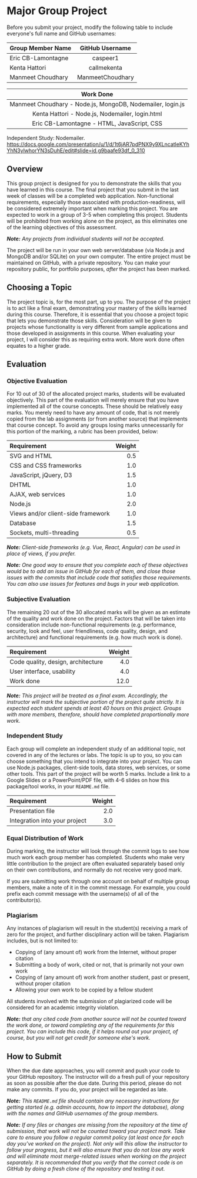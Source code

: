 # Major Group Project

Before you submit your project, modify the following table to include everyone's full name and GitHub usernames:

| Group Member Name          | GitHub Username    |
| :------------------------- |:------------------:|
| Eric CB-Lamontagne         | caspeer1           |
| Kenta Hattori              | callmekenta        |
| Manmeet Choudhary          | ManmeetChoudhary   |

| Work Done                                                     |
| :------------------------------------------------------------:|
| Manmeet Choudhary  - Node.js, MongoDB, Nodemailer, login.js   |
| Kenta Hattori      - Node.js, Nodemailer, login.html|.js|.css |
| Eric CB-Lamontagne - HTML, JavaScript, CSS                    |


Independent Study: Nodemailer.
https://docs.google.com/presentation/u/1/d/1t6jAR7pdPNX9y9XLncatleKYhYhN3ylwhorYN3sDuhE/edit#slide=id.g9baafe93df_0_310

## Overview
This group project is designed for you to demonstrate the skills that you have learned in this course.  The final project that you submit in the last week of classes will be a completed web application.  Non-functional requirements, especially those associated with production-readiness, will be considered extremely important when marking this project.  You are expected to work in a group of 3-5 when completing this project.  Students will be prohibited from working alone on the project, as this eliminates one of the learning objectives of this assessment.  

_**Note:**  Any projects from individual students will not be accepted._

The project will be run in your own web server/database (via Node.js and MongoDB and/or SQLite) on your own computer.  The entire project must be maintained on GitHub, with a private repository.  You can make your repository public, for portfolio purposes, _after_ the project has been marked.

## Choosing a Topic
The project topic is, for the most part, up to you.  The purpose of the project is to act like a final exam, demonstrating your mastery of the skills learned during this course.  Therefore, it is essential that you choose a project topic that lets you demonstrate those skills.  Consideration will be given to projects whose functionality is very different from sample applications and those developed in assignments in this course.  When evaluating your project, I will consider this as requiring extra work.  More work done often equates to a higher grade.

## Evaluation

### Objective Evaluation
For 10 out of 30 of the allocated project marks, students will be evaluated objectively.  This part of the evaluation will merely ensure that you have implemented all of the course concepts.  These should be relatively easy marks.  You merely need to have any amount of code, that is not merely copied from the lab assignments (or from another source) that implements that course concept.  To avoid any groups losing marks unnecessarily for this portion of the marking, a rubric has been provided, below:


| Requirement                        | Weight |
| :--------------------------------- | ------:|
| SVG and HTML                       | 0.5    |
| CSS and CSS frameworks             | 1.0    |
| JavaScript, jQuery, D3             | 1.5    |
| DHTML                              | 1.0    |
| AJAX, web services                 | 1.0    |
| Node.js                            | 2.0    |
| Views and/or client-side framework | 1.0    |
| Database                           | 1.5    |
| Sockets, multi-threading           | 0.5    |

_**Note:**  Client-side frameworks (e.g. Vue, React, Angular) can be used in place of views, if you prefer._

_**Note:**  One good way to ensure that you complete each of these objectives would be to add an issue in GitHub for each of them, and close those issues with the commits that include code that satisfies those requirements.  You can also use issues for features and bugs in your web application._

### Subjective Evaluation
The remaining 20 out of the 30 allocated marks will be given as an estimate of the quality and work done on the project.  Factors that will be taken into consideration include non-functional requirements (e.g. performance, security, look and feel, user friendliness, code quality, design, and architecture) and functional requirements (e.g. how much work is done).

| Requirement                        | Weight |
| :--------------------------------- | ------:|
| Code quality, design, architecture |  4.0   |
| User interface, usability          |  4.0   |
| Work done                          | 12.0   |

_**Note:**  This project will be treated as a final exam.  Accordingly, the instructor will mark the subjective portion of the project quite strictly.  It is expected each student spends at least 40 hours on this project.  Groups with more members, therefore, should have completed proportionally more work._

### Independent Study
Each group will complete an independent study of an additional topic, not covered in any of the lectures or labs.  The topic is up to you, so you can choose something that you intend to integrate into your project.  You can use Node.js packages, client-side tools, data stores, web services, or some other tools.  This part of the project will be worth 5 marks.  Include a link to a Google Slides or a PowerPoint/PDF file, with 4-6 slides on how this package/tool works, in your `README.md` file.

| Requirement                        | Weight |
| :--------------------------------- | ------:|
| Presentation file                  |  2.0   |
| Integration into your project      |  3.0   |


### Equal Distribution of Work
During marking, the instructor will look through the commit logs to see how much work each group member has completed.  Students who make very little contribution to the project are often evaluated separately based only on their own contributions, and normally do not receive very good mark.

If you are submitting work through one account on behalf of multiple group members, make a note of it in the commit message.  For example, you could prefix each commit message with the username(s) of all of the contributor(s).

### Plagiarism
Any instances of plagiarism will result in the student(s) receiving a mark of zero for the project, and further disciplinary action will be taken.  Plagiarism includes, but is not limited to:
- Copying of (any amount of) work from the Internet, without proper citation
- Submitting a body of work, cited or not, that is primarily not your own work
- Copying of (any amount of) work from another student, past or present, without proper citation
- Allowing your own work to be copied by a fellow student

All students involved with the submission of plagiarized code will be considered for an academic integrity violation.

_**Note:** that any cited code from another source will not be counted toward the work done, or toward completing any of the requirements for this project.  You can include this code, if it helps round out your project, of course, but you will not get credit for someone else's work._

## How to Submit
When the due date approaches, you will commit and push your code to your GitHub repository.  The instructor will do a fresh pull of your repository as soon as possible after the due date.  During this period, please do not make any commits.  If you do, your project will be regarded as late.

_**Note:**  This `README.md` file should contain any necessary instructions for getting started (e.g. admin accounts, how to import the database), along with the names and GitHub usernames of the group members._

_**Note:**  If any files or changes are missing from the repository at the time of submission, that work will not be counted toward your project mark.  Take care to ensure you follow a regular commit policy (at least once for each day you’ve worked on the project).  Not only will this allow the instructor to follow your progress, but it will also ensure that you do not lose any work and will eliminate most merge-related issues when working on the project separately.  It is recommended that you verify that the correct code is on GitHub by doing a fresh clone of the repository and testing it out._
